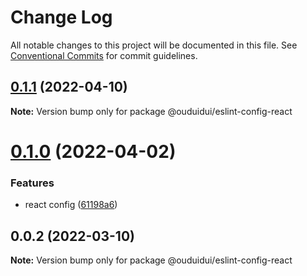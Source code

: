 # Change Log

All notable changes to this project will be documented in this file.
See [Conventional Commits](https://conventionalcommits.org) for commit guidelines.

## [0.1.1](https://github.com/ouduidui/eslint-config/compare/v0.1.0...v0.1.1) (2022-04-10)

**Note:** Version bump only for package @ouduidui/eslint-config-react





# [0.1.0](https://github.com/ouduidui/eslint-config/compare/v0.0.2...v0.1.0) (2022-04-02)


### Features

* react config ([61198a6](https://github.com/ouduidui/eslint-config/commit/61198a68240eaf63033eb8b13b4da7ef859dc1eb))





## 0.0.2 (2022-03-10)

**Note:** Version bump only for package @ouduidui/eslint-config-react
